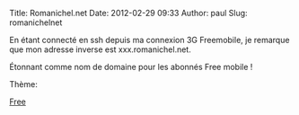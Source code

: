 Title: Romanichel.net
Date: 2012-02-29 09:33
Author: paul
Slug: romanichelnet

<div
class="field field-name-body field-type-text-with-summary field-label-hidden">

<div class="field-items">

<div class="field-item even">

En étant connecté en ssh depuis ma connexion 3G Freemobile, je remarque
que mon adresse inverse est xxx.romanichel.net.  

Étonnant comme nom de domaine pour les abonnés Free mobile !

</p>
<p>

</div>

</div>

</div>

<div
class="field field-name-taxonomy-vocabulary-3 field-type-taxonomy-term-reference field-label-above">

<div class="field-label">

Thème: 

</div>

<div class="field-items">

<div class="field-item even">

[Free](https://www.ezvan.fr/taxonomy/term/36)

</div>

</div>

</div>

</p>

